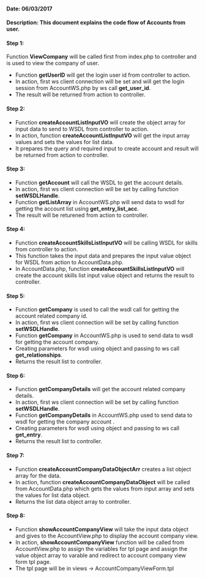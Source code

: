 #### Date: 06/03/2017

#### Description: This document explains the code flow of Accounts from user.

#### Step 1:

Function **ViewCompany** will be called first from index.php to controller and is used to view the company of user.

- Function **getUserID** will get the login user id from controller to action. 
- In action, first ws client connection will be set and will get the login session from AccountWS.php by ws call **get_user_id**.
- The result will be returned from action to controller.

#### Step 2:

- Function **createAccountListInputVO** will create the object array for input data to send to WSDL from controller to action.
- In action, function **createAccountListInputVO** will get the input array values and sets the values for list data.
- It prepares the query and required input to create account and result will be returned from action to controller.

#### Step 3:

- Function **getAccount** will call the WSDL to get the account details.
- In action, first ws client connection will be set by calling function **setWSDLHandle**.
- Function **getListArray** in AccountWS.php will send data to wsdl for getting the account list using **get_entry_list_acc**.
- The result will be returened from action to controller.

#### Step 4:

- Function **createAccountSkillsListInputVO** will be calling WSDL for skills from controller to action.
- This function takes the input data and prepares the input value object for WSDL from action to AccountData.php.
- In AccountData.php, function **createAccountSkillsListInputVO** will create the account skills list input value object and returns the result to controller.


#### Step 5:

- Function **getCompany** is used to call the wsdl call for getting the account related company id.
- In action, first ws client connection will be set by calling function **setWSDLHandle**.
- Function **getCompany** in AccountWS.php is used to send data to wsdl for getting the account company.
- Creating parameters for wsdl using object and passing to ws call **get_relationships**.
- Returns the result list to controller.

#### Step 6:

- Function **getCompanyDetails** will get the account related company details.
- In action, first ws client connection will be set by calling function **setWSDLHandle**.
- Function **getCompanyDetails** in AccountWS.php used to send data to wsdl for getting the company account  .
- Creating parameters for wsdl using object and passing to ws call **get_entry**.
- Returns the result list to controller.

#### Step 7:

- Function **createAccountCompanyDataObjectArr** creates a list object array for the data.
- In action, function **createAccountCompanyDataObject** will be called from AccountData.php which gets the values from input array and sets the values for list data object.
- Returns the list data object array to controller.

#### Step 8:

- Function **showAccountCompanyView** will take the input data object and gives to the AccountView.php to display the account company view.
- In action, **showAccountCompanyView** function will be called from AccountView.php to assign the variables for tpl page and assign the value object array to varable and redirect to account company view form tpl page.
- The tpl page will be in views -> AccountCompanyViewForm.tpl



